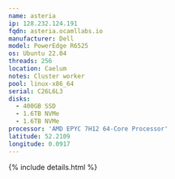 ```yaml
---
name: asteria
ip: 128.232.124.191
fqdn: asteria.ocamllabs.io
manufacturer: Dell
model: PowerEdge R6525
os: Ubuntu 22.04
threads: 256
location: Caelum
notes: Cluster worker
pool: linux-x86_64
serial: C26L6L3
disks:
  - 400GB SSD
  - 1.6TB NVMe
  - 1.6TB NVMe
processor: 'AMD EPYC 7H12 64-Core Processor'
latitude: 52.2109
longitude: 0.0917
---
```

{% include details.html %} 

